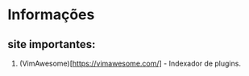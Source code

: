 # Informações

## site importantes:

1. (VimAwesome)[https://vimawesome.com/] - Indexador de plugins.